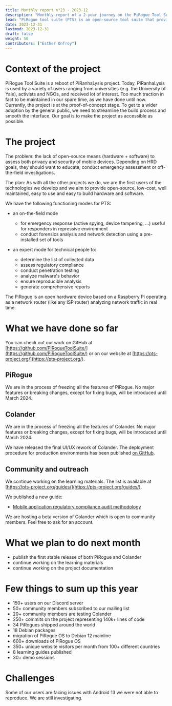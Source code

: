 ```yaml
---
title: Monthly report n⁰23 - 2023-12
description: "Monthly report of a 2-year journey on the PiRogue Tool Suite project"
lead: "PiRogue tool suite (PTS) is an open-source tool suite that provides a comprehensive mobile forensic and network traffic analysis platform."
date: 2023-12-31
lastmod: 2023-12-31
draft: false
weight: 50
contributors: ["Esther Onfroy"]
---
```


# Context of the project
PiRogue Tool Suite is a reboot of PiRanhaLysis project. Today, PiRanhaLysis is used by a variety of users ranging from universities (e.g. the University of Yale), activists and NGOs, and received lot of interest. Too much traction in fact to be maintained in our spare time, as we have done until now. Currently, the project is at the proof-of-concept stage. To get to a wider adoption by the general public, we need to streamline the build process and smooth the interface. Our goal is to make the project as accessible as possible.

# The project
The problem: the lack of open-source means (hardware + software) to assess both privacy and security of mobile devices. Depending on HRD goals, they should want to educate, conduct emergency assessment or off-the-field investigations.

The plan: As with all the other projects we do, we are the first users of the technologies we develop and we aim to provide open-source, low-cost, well maintained, easy to use and easy to build hardware and software. 

We have the following functioning modes for PTS:

- an on-the-field mode
  - for emergency response (active spying, device tampering, ...) useful for responders in repressive environment
  - conduct forensics analysis and network detection using a pre-installed set of tools

- an expert mode for technical people to:
  - determine the list of collected data
  - assess regulatory compliance
  - conduct penetration testing 
  - analyze malware's behavior
  - ensure reproducible analysis
  - generate comprehensive reports

The PiRogue is an open hardware device based on a Raspberry Pi operating as a network router (like any ISP router) analyzing network traffic in real time. 

# What we have done so far
You can check out our work on GitHub at [https://github.com/PiRogueToolSuite/](https://github.com/PiRogueToolSuite/) or on our website at [https://pts-project.org/](https://pts-project.org/). 

## PiRogue
We are in the process of freezing all the features of PiRogue. No major features or breaking changes, except for fixing bugs, will be introduced until March 2024.

## Colander
We are in the process of freezing all the features of Colander. No major features or breaking changes, except for fixing bugs, will be introduced until March 2024.

We have released the final UI/UX rework of Colander. The deployment procedure for production environments has been published [on GitHub](https://github.com/PiRogueToolSuite/colander#production-environment).

## Community and outreach
We continue working on the learning materials. The list is available at [https://pts-project.org/guides/](https://pts-project.org/guides/). 

We published a new guide:

* [Mobile application regulatory compliance audit methodology](https://pts-project.org/guides/g10/)

We are hosting a beta version of Colander which is open to community members. Feel free to ask for an account.

# What we plan to do next month
* publish the first stable release of both PiRogue and Colander
* continue working on the learning materials
* continue working on the project documentation

# Few things to sum up this year
* 150+ users on our Discord server
* 50+ community members subscribed to our mailing list
* 20+ community members are testing Colander 
* 250+ commits on the project representing 140k+ lines of code
* 34 PiRogues shipped around the world
* 18 Debian packages
* migration of PiRogue OS to Debian 12 mainline
* 600+ downloads of PiRogue OS
* 350+ unique website visitors per month from 100+ different countries
* 8 learning guides published
* 30+ demo sessions

# Challenges
Some of our users are facing issues with Android 13 we were not able to reproduce. We are still investigating.